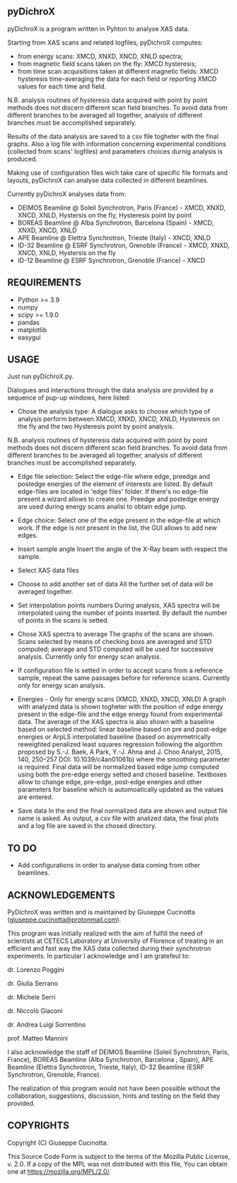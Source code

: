 pyDichroX
---------

pyDichroX is a program written in Pyhton to analyse XAS data.

Starting from XAS scans and related logfiles, pyDichroX computes:
- from energy scans: XMCD, XNXD, XNCD, XNLD spectra;
- from magnetic field scans taken on the fly: XMCD hysteresis;
- from time scan acquisitions taken at different magnetic fields: XMCD hysteresis time-averaging the data for each field or reporting XMCD values for each time and field.

N.B. analysis routines of hysteresis data acquired with point by point methods does not discern different scan field branches. To avoid data from different branches to be averaged all together, analysis of different branches must be accomplished separately.

Results of the data analysis are saved to a csv file togheter with the final graphs.
Also a log file with information concerning experimental conditions (collected from scans' logfiles) and parameters choices durnig analysis is produced.

Making use of configuration files wich take care of specific file formats and layouts, pyDichroX can analyse data collected in different beamlines.

Currently pyDichroX analyses data from:
- DEIMOS Beamline @ Soleil Synchrotron, Paris (France) - XMCD, XNXD, XNCD, XNLD, Hystersis on the fly, Hysteresis point by point
- BOREAS Beamline @ Alba Synchrotron, Barcelona (Spain) - XMCD, XNXD, XNCD, XNLD
- APE Beamline @ Elettra Synchrotron, Trieste (Italy) - XNCD, XNLD
- ID-32 Beamline @ ESRF Synchrotron, Grenoble (France) - XMCD, XNXD, XNCD, XNLD, Hystersis on the fly
- ID-12 Beamline @ ESRF Synchrotron, Grenoble (France) - XNCD


REQUIREMENTS
------------
- Python >= 3.9
- numpy
- scipy >= 1.9.0
- pandas
- matplotlib
- easygui


USAGE
-----
Just run pyDichroX.py.

Dialogues and interactions through the data analysis are provided by a sequence of pup-up windows, here listed: 

- Chose the analysis type:
A dialogue asks to choose which type of analysis perform between XMCD, XNXD, XNCD, XNLD, Hysteresis on the fly and the two Hysteresis point by point analysis.

N.B. analysis routines of hysteresis data acquired with point by point methods does not discern different scan field branches. To avoid data from different branches to be averaged all together, analysis of different branches must be accomplished separately.

- Edge file selection:
Select the edge-file where edge, preedge and postedge energies of the element of interests are listed. By default edge-files are located in 'edge files' folder.
If there's no edge-file present a wizard allows to create one.
Preedge and postedge energy are used during energy scans analisi to obtain edge jump. 

- Edge choice:
Select one of the edge present in the edge-file at which work. If the edge is not present in the list, the GUI allows to add new edges.

- Insert sample angle
Insert the angle of the X-Ray beam with respect the sample.

- Select XAS data files

- Choose to add another set of data
All the further set of data will be averaged together.

- Set interpolation points numbers
During analysis, XAS spectra will be interpolated using the number of points inserted. By default the number of points in the scans is setted.

- Chose XAS spectra to average
The graphs of the scans are shown. Scans selected by means of checking boxs are averaged and STD computed; average and STD computed will be used for successive analysis. Currently only for energy scan analysis.

- If configuration file is setted in order to accept scans from a reference sample, repeat the same passages before for reference scans. Currently only for energy scan analysis.

- Energies - Only for energy scans (XMCD, XNXD, XNCD, XNLD)
A graph with analyzed data is shown togheter with the position of edge energy present in the edge-file and the edge energy found from experimental data.
The average of the XAS spectra is also shown with a baseline based on selected method: linear baseline based on pre and post-edge energies or ArpLS interpolated baseline (based on asymmetrically reweighted penalized least squares regression following the algorithm proposed by S.-J. Baek, A Park, Y.-J. Ahna and J. Choo Analyst, 2015, 140, 250–257 DOI: 10.1039/c4an01061b) where the smoothing parameter is required. Final data will be normalized based edge jump computed using both the pre-edge energy setted and chosed baseline.
Textboxes allow to change edge, pre-edge, post-edge energies and other parameters for baseline which is automoatically updated as the values are entered.

- Save data
In the end the final normalized data are shown and output file name is asked.
As output, a csv file with analized data, the final plots and a log file are
saved in the chosed directory.


TO DO
-----
- Add configurations in order to analyse data coming from other beamlines.


ACKNOWLEDGEMENTS
----------------
PyDichroX was written and is maintained by Giuseppe Cucinotta (giuseppe.cucinotta@protonmail.com).

This program was initially realized with the aim of fulfill the need of scientists at CETECS Laboratory at University of Florence of treating in an efficient and fast way the XAS data collected during their synchrotron experiments. In particular I acknowledge and I am gratefeul to:


dr. Lorenzo Poggini

dr. Giulia Serrano

dr. Michele Serri

dr. Niccolò Giaconi

dr. Andrea Luigi Sorrentino

prof. Matteo Mannini


I also acknowledge the staff of DEIMOS Beamline (Soleil Synchrotron, Paris, France), BOREAS Beamline (Alba Synchrotron, Barcelona , Spain), APE Beamline (Elettra Synchrotron, Trieste, Italy), ID-32 Beamline (ESRF Synchrotron, Grenoble, France).

The realization of this program would not have been possible without the collaboration, suggestions, discussion, hints and testing on the field they provided.


COPYRIGHTS
----------
Copyright (C) Giuseppe Cucinotta.

This Source Code Form is subject to the terms of the 
Mozilla Public License, v. 2.0. If a copy of the MPL was not distributed with
this file, You can obtain one at https://mozilla.org/MPL/2.0/.
